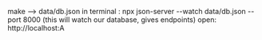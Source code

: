 make  --> data/db.json
in terminal : npx json-server --watch data/db.json --port 8000 (this will watch our database, gives endpoints)
open: http://localhost:A